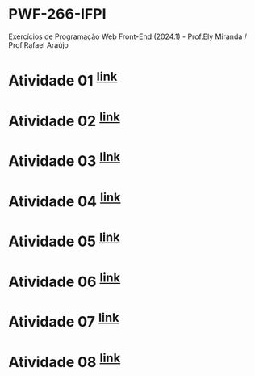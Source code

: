 # PWF-266-IFPI
 Exercícios de Programação Web Front-End (2024.1) - Prof.Ely Miranda / Prof.Rafael Araújo

# Atividade 01 <sup>[link](https://lyankaleu.github.io/PWF-266-IFPI/2024-02-29/index.html)</sup>

# Atividade 02 <sup>[link](https://lyankaleu.github.io/PWF-266-IFPI/2024-03-07/blog-ficcao.html)</sup>

# Atividade 03 <sup>[link](https://lyankaleu.github.io/PWF-266-IFPI/2024-03-14/filmes.html)</sup>

# Atividade 04 <sup>[link](https://lyankaleu.github.io/PWF-266-IFPI/2024-04-11/index.html)</sup>

# Atividade 05 <sup>[link](https://lyankaleu.github.io/PWF-266-IFPI/2024-07-04/index.html)</sup>

# Atividade 06 <sup>[link](https://lyankaleu.github.io/PWF-266-IFPI/2024-07-11/index.html)</sup>

# Atividade 07 <sup>[link](https://lyankaleu.github.io/PWF-266-IFPI/2024-08-01/index.html)</sup>

# Atividade 08 <sup>[link](https://lyankaleu.github.io/PWF-266-IFPI/2024-08-15/blog.html)</sup>
